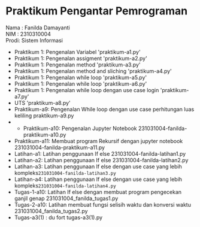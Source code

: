 # Praktikum Pengantar Pemrograman
<div> Nama : Fanilda Damayanti </div>
<div> NIM  : 2310310004 </div>
<div> Prodi: Sistem Informasi </div>

* Praktikum 1: Pengenalan Variabel 'praktikum-a1.py'
* Praktikum 1: Pengenalan assigment 'praktikum-a2.py'
* Praktikum 1: Pengenalan method  'praktikum-a3.py'
* Praktikum 1: Pengenalan method and sliching 'praktikum-a4.py'
* Praktikum 1: Pengenalan while loop 'praktikum-a5.py'
* Praktikum 1: Pengenalan while loop 'praktikum-a6.py'
* Praktikum 1: Pengenalan while loop dengan use case login 'praktikum-a7.py'
* UTS 'praktikum-a8.py'
* Praktikum-a9: Pengenalan While loop dengan use case perhitungan luas keliling praktikum-a9.py
* * Praktikum-a10: Pengenalan Jupyter Notebook 231031004-fanilda-praktikum-a10.py
* Praktikum-a11: Membuat program Rekursif dengan jupyter notebook 231031004-fanilda-praktikum-a11.py
* Latihan-a1: Latihan penggunaan If else 231031004-fanilda-latihan1.py
* Latihan-a2: Latihan penggunaan If else 231031004-fanilda-latihan2.py
* Latihan-a3: Latihan penggunaan If else dengan use case yang lebih kompleks`231031004-fanilda-latihan3.py`
* Latihan-a4: Latihan penggunaan If else dengan use case yang lebih kompleks`231031004-fanilda-latihan4.py`
* Tugas-1-a10: Latihan If else dengan membuat program pengecekan ganjil genap 231031004_fanilda_tugas1.py
* Tugas-2-a10: Latihan membuat fungsi selisih waktu dan konversi waktu 231031004_fanilda_tugas2.py
* Tugas-a3(1) : du fort tugas-a3(1).py

